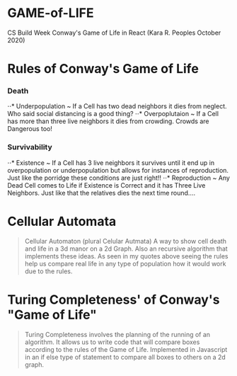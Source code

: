 # GAME-of-LIFE
CS Build Week Conway's Game of Life in React
(Kara R. Peoples October 2020)

# Rules of Conway's Game of Life

### Death
⋅⋅* Underpopulation ~ If a Cell has two dead neighbors it dies from neglect. Who said social distancing is a good thing?
⋅⋅* Overpoplutaion ~ If a Cell has more than three live neighbors it dies from crowding. Crowds are Dangerous too!

### Survivability

⋅⋅* Existence ~ If a Cell has 3 live neighbors it survives until it end up in overpopulation or underpopulation but allows for instances of reproduction. Just like the porridge these conditions are just right!!
⋅⋅* Reproduction ~ Any Dead Cell comes to Life if Existence is Correct and it has Three Live Neighbors. Just like that the relatives dies the next time round....


# Cellular Automata

> Cellular Automaton (plural Celular Autmata) A way to show cell death and life in a 3d manor on a 2d Graph. Also an recursive algorithm that implements these ideas. As seen in my quotes above seeing the rules help us compare real life in any type of population how it would work due to the rules.


# Turing Completeness' of Conway's "Game of Life"

> Turing Completeness involves the planning of the running of an algorithm. It allows us to write code that will compare boxes according to the rules of the Game of Life. Implemented in Javascript in an if else type of statement to compare all boxes to others on a 2d graph.